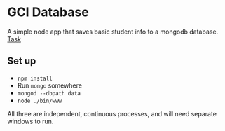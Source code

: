 # GCI Database
A simple node app that saves basic student info to a mongodb database. [Task](https://www.google-melange.com/gci/task/view/google/gci2014/5852137653272576)

## Set up

* `npm install`
* Run `mongo` somewhere
* `mongod --dbpath data` 
* `node ./bin/www`

All three are independent, continuous processes, and will need separate windows to run.

